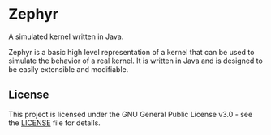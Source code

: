 # Zephyr

A simulated kernel written in Java.

Zephyr is a basic high level representation of a kernel that can be used to simulate the behavior of a real kernel. It is written in Java and is designed to be easily extensible and modifiable. 

## License

This project is licensed under the GNU General Public License v3.0 - see the [LICENSE](LICENSE) file for details.